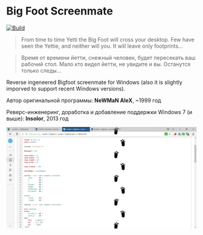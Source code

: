 # Big Foot Screenmate

[![Build](https://github.com/insolor/bigfoot/workflows/Build/badge.svg)](https://github.com/insolor/bigfoot/actions?query=workflow%3ABuild)

> From time to time Yetti the Big Foot will cross your desktop.
> Few have seen the Yettie, and neither will you. It will leave only footprints...

> Время от времени йетти, снежный человек, будет пересекать ваш рабочий стол.
> Мало кто видел йетти, не увидите и вы. Останутся только следы...

Reverse ingeneered Bigfoot screenmate for Windows (also it is slightly imporved to support recent Windows versions).

Автор оригинальной программы: **NeWMaN AleX**, ~1999 год

Реверс-инженеринг, доработка и добавление поддержки Windows 7 (и выше): **Insolor**, 2013 год

![Screenshot](screenshot.png)
